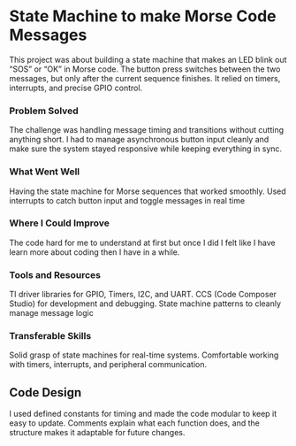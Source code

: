 # State Machine to make Morse Code Messages
This project was about building a state machine that makes an LED blink out “SOS” or “OK” in Morse code. The button press switches between the two messages, but only after the current sequence finishes. It relied on timers, interrupts, and precise GPIO control.
### Problem Solved
The challenge was handling message timing and transitions without cutting anything short. I had to manage asynchronous button input cleanly and make sure the system stayed responsive while keeping everything in sync.
### What Went Well
Having the state machine for Morse sequences that worked smoothly. Used interrupts to catch button input and toggle messages in real time
### Where I Could Improve
The code hard for me to understand at first but once I did I felt like I have learn more about coding then I have in a while. 
### Tools and Resources
TI driver libraries for GPIO, Timers, I2C, and UART. CCS (Code Composer Studio) for development and debugging. State machine patterns to cleanly manage message logic
### Transferable Skills
Solid grasp of state machines for real-time systems. Comfortable working with timers, interrupts, and peripheral communication.
## Code Design
I used defined constants for timing and made the code modular to keep it easy to update. Comments explain what each function does, and the structure makes it adaptable for future changes.

